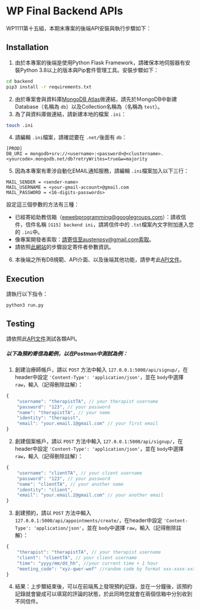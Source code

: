 # WP Final Backend APIs

WP1111第十五組，本期末專案的後端API安裝與執行步驟如下：

## Installation

1. 由於本專案的後端是使用Python Flask Framework，請確保本地伺服器有安裝Python 3.8以上的版本與Pip套件管理工具。安裝步驟如下：

```bash
cd backend
pip3 install -r requirements.txt
```

2. 由於專案會與資料庫[MongoDB Atlas](https://www.mongodb.com/)做連結，請先於ＭongoDB中新建Database（名稱為 `db`）以及Collection名稱為（名稱為 `test`）。
3. 為了與資料庫做連結，請新建本地的檔案 `.ini`：

```bash
touch .ini
```

4. 請編輯 `.ini`檔案，請確認要在 `.net/`後面有 `db`：

```
[PROD]
DB_URI = mongodb+srv://<username>:<password>@<clustername>.<yourcode>.mongodb.net/db?retryWrites=true&w=majority
```

5. 因為本專案有牽涉自動化EMAIL通知服務，請編輯 `.ini`檔案加入以下三行：

```
MAIL_SENDER = <sender-name>
MAIL_USERNAME = <your-gmail-account>@gmail.com
MAIL_PASSWORD = <16-digits-passwords>
```

設定這三個參數的方法有三種：

* 已經寄給助教信箱（eewebprogramming@googlegroups.com）：請收信件，信件名稱 `[G15] backend ini`，請將信件中的 `.txt`檔案內文字附加進入您的 `.ini`中。
* 像專案開發者索取：請寄信至austenpsy@gmail.com索取。
* 請依照[此網站](https://github.com/twtrubiks/Flask-Mail-example)的步驟設定寄件者參數資訊。

6. 本後端之所有DB規範、API介面、以及後端其他功能，請參考此[API文件](https://hackmd.io/@judycpc/rk5wzFbdj)。

## Execution

請執行以下指令：

```python3
python3 run.py
```

## Testing

請依照此[API文件](https://hackmd.io/@judycpc/rk5wzFbdj)測試各類API。

##### 以下為預約寄信為範例，以在Postman中測試為例：

1. 創建治療師帳戶，請以 `POST` 方法中輸入 `127.0.0.1:5000/api/signup/`，在header中設定 `'Content-Type': 'application/json'`，並在 `body`中選擇 `raw`，輸入（記得刪除註解）：

```javascript
{
    "username": "therapistTA", // your therapist username
    "password": "123", // your password
    "name": "therapistTA", // your name
    "identity": "therapist",
    "email": "your.email.1@gmail.com" // your first email
}
```

2. 創建個案帳戶，請以 `POST` 方法中輸入 `127.0.0.1:5000/api/signup/`，在header中設定 `'Content-Type': 'application/json'`，並在 `body`中選擇 `raw`，輸入（記得刪除註解）：

```javascript
{
    "username": "clientTA", // your client username
    "password": "123", // your password
    "name": "clientTA", // your another name
    "identity": "client",
    "email": "your.email.2@gmail.com" // your another email
}
```

3. 創建預約，請以 `POST` 方法中輸入 `127.0.0.1:5000/api/appointments/create/`，在header中設定 `'Content-Type': 'application/json'`，並在 `body`中選擇 `raw`，輸入（記得刪除註解）：

```javascript
{
    "therapist": "therapistTA", // your therapist username
    "client": "clientTA", // your client username
    "time": "yyyy/mm/dd_hh", //your current time + 1 hour
    "meeting_code": "xyz-qwer-wef" //random code by format xxx-xxxx-xxx
}
```

4. 結果：上步驟結束後，可以在前端馬上發現預約記錄，並在一分鐘後，該預約記錄就會變成可以填寫的評論的狀態，於此同時您就會在兩個信箱中分別收到不同信件。
